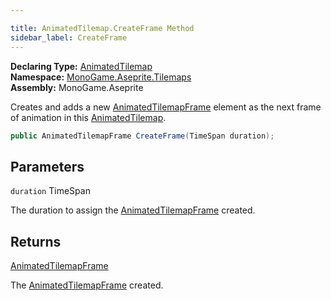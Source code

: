 ```yaml
---

title: AnimatedTilemap.CreateFrame Method
sidebar_label: CreateFrame
---
```

**Declaring Type:** [AnimatedTilemap](../)  
**Namespace:** [MonoGame.Aseprite.Tilemaps](../../)  
**Assembly:** MonoGame.Aseprite

Creates and adds a new [AnimatedTilemapFrame](../../AnimatedTilemapFrame/) element as the next frame of animation in this [AnimatedTilemap](../).

```csharp
public AnimatedTilemapFrame CreateFrame(TimeSpan duration);
```

## Parameters

`duration`  TimeSpan

The duration to assign the [AnimatedTilemapFrame](../../AnimatedTilemapFrame/) created.

## Returns

[AnimatedTilemapFrame](../../AnimatedTilemapFrame/)

The [AnimatedTilemapFrame](../../AnimatedTilemapFrame/) created.


